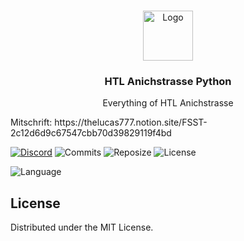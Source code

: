 <br/>
<p align="center">
  <a href="https://github.com/TheLucas777/Python_HTLAnichstrasse">
    <img src="https://www.freepngimg.com/download/android/72537-icons-python-programming-computer-social-tutorial.png" alt="Logo" width="80" height="80">
  </a>

  <h3 align="center">HTL Anichstrasse Python</h3>

  <p align="center">
    Everything of HTL Anichstrasse
    <br/>
  </p>
  <p>Mitschrift: https://thelucas777.notion.site/FSST-2c12d6d9c67547cbb70d39829119f4bd</p>
</p>

[![Discord](https://img.shields.io/discord/752155454473240698?color=blue&label=Discord&logo=Discord&logoColor=white&style=for-the-badge)][1] ![Commits](https://img.shields.io/github/last-commit/TheLucas777/Python_Kl2_HTLAnichstrasse?style=for-the-badge) ![Reposize](https://img.shields.io/github/repo-size/TheLucas777/Python_Kl2_HTLAnichstasse?style=for-the-badge) ![License](https://img.shields.io/github/license/TheLucas777/Python_Kl2_HTLAnichstasse?style=for-the-badge) 

![Language](https://img.shields.io/badge/Language-Python-informational?style=for-the-badge&logo=python) 

## License

Distributed under the MIT License.

[1]: https://discord.com/invite/Yqzt3vp98d
